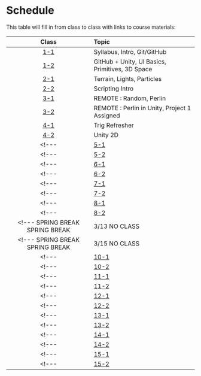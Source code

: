 # Schedule

This table will fill in from class to class with links to course materials:

| Class                   | Topic         |
| :---------------------: | :------------ |
| [1-1](./agenda/01-1.md) | Syllabus, Intro, Git/GitHub |
| [1-2](./agenda/01-2.md) | GitHub + Unity, UI Basics, Primitives, 3D Space |
| [2-1](./agenda/02-1.md) | Terrain, Lights, Particles |
| [2-2](./agenda/02-2.md) | Scripting Intro |
| [3-1](./agenda/03-1.md) | REMOTE : Random, Perlin |
| [3-2](./agenda/03-2.md) | REMOTE : Perlin in Unity, Project 1 Assigned |
| [4-1](./agenda/04-1.md) | Trig Refresher |
| [4-2](./agenda/04-2.md) | Unity 2D |
<!--- | [5-1](./agenda/05-1.md) | 2/13 Vectors | --->
<!--- | [5-2](./agenda/05-2.md) | 2/15 Vector Movement | --->
<!--- | [6-1](./agenda/06-1.md) | 2/20 Intersection | --->
<!--- | [6-2](./agenda/06-2.md) | 2/22 Class Structure | --->
<!--- | [7-1](./agenda/07-1.md) | 2/27 Creation / Destruction | --->
<!--- | [7-2](./agenda/07-2.md) | 3/ 1 Unity Canvas | --->
<!--- | [8-1](./agenda/08-1.md) | 3/ 6 REMOTE : Midterm Exam | --->
<!--- | [8-2](./agenda/08-2.md) | 3/ 8 Project Working Day | --->
<!--- SPRING BREAK SPRING BREAK | 3/13 NO CLASS | --->
<!--- SPRING BREAK SPRING BREAK | 3/15 NO CLASS | --->
<!--- | [10-1](./agenda/10-1.md) | 3/20 Forces | --->
<!--- | [10-2](./agenda/10-2.md) | 3/22 Forces 2 | --->
<!--- | [11-1](./agenda/11-1.md) | 3/27 Dot Product | --->
<!--- | [11-2](./agenda/11-2.md) | 3/29 Steering | --->
<!--- | [12-1](./agenda/12-1.md) | 4/3 Debug Lines | --->
<!--- | [12-2](./agenda/12-2.md) | 4/5 Character Controller + Wall Avoidance | --->
<!--- | [13-1](./agenda/13-1.md) | 4/10 Wandering | --->
<!--- | [13-2](./agenda/13-2.md) | 4/12 Flocking | --->
<!--- | [14-1](./agenda/14-1.md) | 4/17 Dot Product | --->
<!--- | [14-2](./agenda/14-2.md) | 4/19 Path Following | --->
<!--- | [15-1](./agenda/15-1.md) | 4/24 Flow Fields | --->
<!--- | [15-2](./agenda/15-2.md) | 4/26 Leader Following | --->

<!--- | [15-2](./agenda/15-2.md) | 5/?? Final Exam | --->
